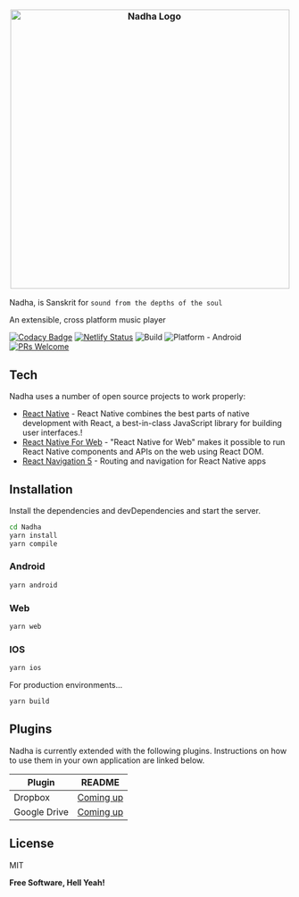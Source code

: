 <h3 align="center">
  <a href="https://github.com/YajanaRao/Nadha/tree/master/docs/nadha_text.png">
  <img src="https://github.com/YajanaRao/Nadha/tree/master/docs/nadha_text.png?raw=true" alt="Nadha Logo" width="500">
  </a>
</h3>

Nadha, is Sanskrit for `sound from the depths of the soul`

An extensible, cross platform music player

[![Codacy Badge](https://api.codacy.com/project/badge/Grade/a72df383fa3048dd8ba0f41449886b14)](https://app.codacy.com/manual/yajananrao/Nadha?utm_source=github.com&utm_medium=referral&utm_content=YajanaRao/Nadha&utm_campaign=Badge_Grade_Dashboard)
[![Netlify Status](https://api.netlify.com/api/v1/badges/fea67322-45d4-4a22-b388-bf990397775d/deploy-status)](https://app.netlify.com/sites/nadha/deploys)
![Build](https://github.com/YajanaRao/Nadha/workflows/Build/badge.svg?branch=master)
![Platform - Android](https://img.shields.io/badge/platform-Android-yellow.svg)
[![PRs Welcome](https://img.shields.io/badge/PRs-Welcome-brightgreen.svg)](https://github.com/YajanaRao/Serenity/pulls)

## Tech

Nadha uses a number of open source projects to work properly:

- [React Native](https://reactnative.dev) - React Native combines the best parts of native development with React, a best-in-class JavaScript library for building user interfaces.!
- [React Native For Web](https://github.com/necolas/react-native-web) - "React Native for Web" makes it possible to run React Native components and APIs on the web using React DOM.
- [React Navigation 5](https://reactnavigation.org) - Routing and navigation for React Native apps

## Installation

Install the dependencies and devDependencies and start the server.

```sh
cd Nadha
yarn install
yarn compile
```

### Android

```sh
yarn android
```

### Web

```sh
yarn web
```

### IOS

```sh
yarn ios
```

For production environments...

```sh
yarn build
```

## Plugins

Nadha is currently extended with the following plugins. Instructions on how to use them in your own application are linked below.

| Plugin       | README                                     |
| ------------ | ------------------------------------------ |
| Dropbox      | [Coming up](plugins/dropbox/README.md)     |
| Google Drive | [Coming up](plugins/googledrive/README.md) |

## License

MIT

**Free Software, Hell Yeah!**
